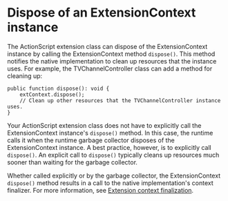 # Dispose of an ExtensionContext instance

The ActionScript extension class can dispose of the ExtensionContext instance by
calling the ExtensionContext method `dispose()`. This method notifies the native
implementation to clean up resources that the instance uses. For example, the
TVChannelController class can add a method for cleaning up:

    public function dispose(): void {
        extContext.dispose();
        // Clean up other resources that the TVChannelController instance uses.
    }

Your ActionScript extension class does not have to explicitly call the
ExtensionContext instance's `dispose()` method. In this case, the runtime calls
it when the runtime garbage collector disposes of the ExtensionContext instance.
A best practice, however, is to explicitly call `dispose()`. An explicit call to
`dispose()` typically cleans up resources much sooner than waiting for the
garbage collector.

Whether called explicitly or by the garbage collector, the ExtensionContext
`dispose()` method results in a call to the native implementation's context
finalizer. For more information, see
[Extension context finalization](../coding-the-native-side-with-c/extension-context-finalization.md).
